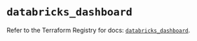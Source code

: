 # `databricks_dashboard`

Refer to the Terraform Registry for docs: [`databricks_dashboard`](https://registry.terraform.io/providers/databricks/databricks/1.94.0/docs/resources/dashboard).

